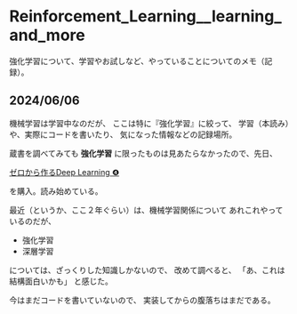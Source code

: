 # Reinforcement_Learning__learning_and_more
強化学習について、学習やお試しなど、やっていることについてのメモ（記録）。

## 2024/06/06
機械学習は学習中なのだが、
ここは特に『強化学習』に絞って、
学習（本読み）や、実際にコードを書いたり、
気になった情報などの記録場所。


蔵書を調べてみても
**強化学習**
に限ったものは見あたらなかったので、先日、

[ゼロから作るDeep Learning ❹](https://www.oreilly.co.jp/books/9784873119755/)

を購入。読み始めている。

最近（というか、ここ２年ぐらい）は、機械学習関係について
あれこれやっているのだが、

- 強化学習
- 深層学習

については、ざっくりした知識しかないので、
改めて調べると、
「あ、これは結構面白いかも」
と感じた。

今はまだコードを書いていないので、
実装してからの腹落ちはまだである。
